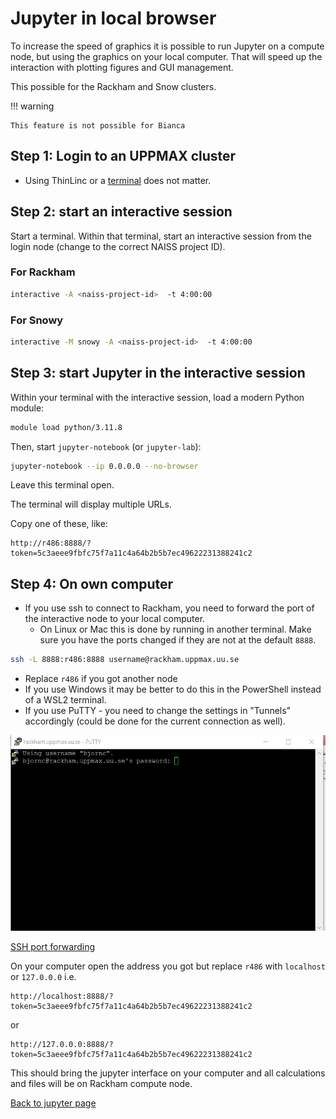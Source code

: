 # Jupyter in local browser

To increase the speed of graphics it is possible to run Jupyter on a compute node, but using the graphics on your local computer. That will speed up the interaction with plotting figures and GUI management.

This possible for the Rackham and Snow clusters.

!!! warning

    This feature is not possible for Bianca

## Step 1: Login to an UPPMAX cluster

- Using ThinLinc or a [terminal](../software/terminal.md) does not matter.

## Step 2: start an interactive session

Start a terminal. Within that terminal, start an interactive session from the login node (change to the correct NAISS project ID).
  
### For Rackham

```sh
interactive -A <naiss-project-id>  -t 4:00:00
```

### For Snowy

```sh
interactive -M snowy -A <naiss-project-id>  -t 4:00:00
```

## Step 3: start Jupyter in the interactive session

Within your terminal with the interactive session, load a modern Python module:

```sh
module load python/3.11.8
```

Then, start ``jupyter-notebook`` (or ``jupyter-lab``):

```sh
jupyter-notebook --ip 0.0.0.0 --no-browser
```

Leave this terminal open.

The terminal will display multiple URLs.

Copy one of these, like:

```text
http://r486:8888/?token=5c3aeee9fbfc75f7a11c4a64b2b5b7ec49622231388241c2
```

## Step 4: On own computer

- If you use ssh to connect to Rackham, you need to forward the port of the interactive node to your local computer.
    - On Linux or Mac this is done by running in another terminal. Make sure you have the ports changed if they are not at the default ``8888``.

```sh
ssh -L 8888:r486:8888 username@rackham.uppmax.uu.se
```

- Replace ``r486`` if you got another node
- If you use Windows it may be better to do this in the PowerShell instead of a WSL2 terminal.
- If you use PuTTY - you need to change the settings in "Tunnels" accordingly (could be done for the current connection as well).

![putty](../software/img/putty.jpg)

[SSH port forwarding](https://uplogix.com/docs/local-manager-user-guide/advanced-features/ssh-port-forwarding)

On your computer open the address you got but replace ``r486`` with ``localhost`` or ``127.0.0.0`` i.e.

```text
http://localhost:8888/?token=5c3aeee9fbfc75f7a11c4a64b2b5b7ec49622231388241c2
```

or

```text
http://127.0.0.0:8888/?token=5c3aeee9fbfc75f7a11c4a64b2b5b7ec49622231388241c2
```

This should bring the jupyter interface on your computer and all calculations and files will be on Rackham compute node.

[Back to jupyter page](jupyter.md)
